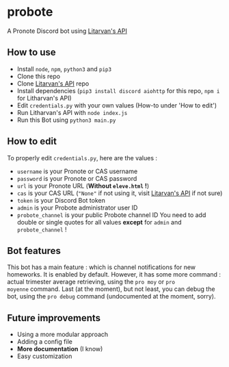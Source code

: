 # probote
A Pronote Discord bot using [Litarvan's API](https://github.com/Litarvan/pronote-api)

## How to use
- Install `node`, `npm`, `python3` and `pip3`
- Clone this repo
- Clone [Litarvan's API](https://github.com/Litarvan/pronote-api) repo
- Install dependencies (`pip3 install discord aiohttp` for this repo, `npm i` for Litharvan's API)
- Edit `credentials.py` with your own values (How-to under 'How to edit')
- Run Litharvan's API with `node index.js`
- Run this Bot using `python3 main.py`

## How to edit
To properly edit `credentials.py`, here are the values :
- `username` is your Pronote or CAS username
- `password` is your Pronote or CAS password
- `url` is your Pronote URL (__Without `eleve.html` !__)
- `cas` is your CAS URL (`"None"` if not using it, visit [Litarvan's API](https://github.com/Litarvan/pronote-api) if not sure)
- `token` is your Discord Bot token
- `admin` is your Probote administrator user ID
- `probote_channel` is your public Probote channel ID
You need to add double or single quotes for all values __except__ for `admin` and `probote_channel` !

## Bot features
This bot has a main feature : which is channel notifications for new homeworks. It is enabled by default.
However, it has some more command : actual trimester average retrieving, using the `pro moy` or `pro moyenne` command.
Last (at the moment), but not least, you can debug the bot, using the `pro debug` command (undocumented at the moment, sorry).

## Future improvements
- Using a more modular approach
- Adding a config file
- __More documentation__ (I know)
- Easy customization
